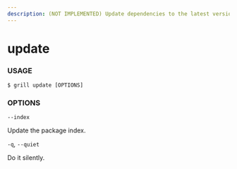 ```yaml
---
description: (NOT IMPLEMENTED) Update dependencies to the latest version
---
```


# update

### USAGE

```
$ grill update [OPTIONS]
```

### OPTIONS

`--index`

Update the package index.

`-q`, `--quiet`&#x20;

Do it silently.
